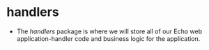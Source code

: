 # handlers

* The <em>handlers</em> package is where we will store all of our Echo web
application-handler code and business logic for the application.
